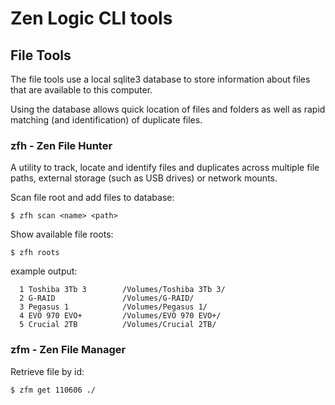 # Zen Logic CLI tools

## File Tools

The file tools use a local sqlite3 database to store information about files that are available to this computer.

Using the database allows quick location of files and folders as well as rapid matching (and identification) of duplicate files.

### zfh - Zen File Hunter

A utility to track, locate and identify files and duplicates across multiple file paths, external storage (such as USB drives) or network mounts.

Scan file root and add files to database:
```shell
$ zfh scan <name> <path>
```

Show available file roots:
```shell
$ zfh roots
```

example output:
```
  1 Toshiba 3Tb 3        /Volumes/Toshiba 3Tb 3/
  2 G-RAID               /Volumes/G-RAID/
  3 Pegasus 1            /Volumes/Pegasus 1/
  4 EVO 970 EVO+         /Volumes/EVO 970 EVO+/
  5 Crucial 2TB          /Volumes/Crucial 2TB/
```

### zfm - Zen File Manager

Retrieve file by id:
```shell
$ zfm get 110606 ./
```
